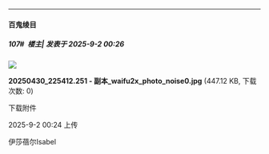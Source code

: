 ﻿
*****

####  百鬼绫目  
##### 107#         楼主| 发表于 2025-9-2 00:26

<img src="https://img.stage1st.com/forum/202509/02/002446t00ad5s5xgk5qxqq.jpg" referrerpolicy="no-referrer">

<strong>20250430_225412.251 - 副本_waifu2x_photo_noise0.jpg</strong> (447.12 KB, 下载次数: 0)

下载附件

2025-9-2 00:24 上传

伊莎蓓尔Isabel

